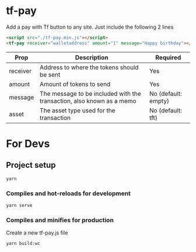 # tf-pay
Add a pay with Tf button to any site.
Just include the following 2 lines
``` html
<script src="./tf-pay.min.js"></script>
<tf-pay receiver="walletaddress" amount="1" message="Happy birthday"></tf-pay>
```
| Prop | Description | Required |
| ---- | ------------| -------- |
| receiver | Address to where the tokens should be sent | Yes |
| amount | Amount of tokens to send | Yes |
| message | The message to be included with the transaction, also known as a memo | No (default: empty) |
| asset | The asset type used for the transaction | No (default: tft) |

# For Devs
## Project setup
```
yarn
```

### Compiles and hot-reloads for development
```
yarn serve
```

### Compiles and minifies for production
Create a new tf-pay.js file
```
yarn build:wc
```
